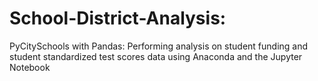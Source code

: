 # School-District-Analysis:
PyCitySchools with Pandas: Performing analysis on student funding and student standardized test scores data using Anaconda and the Jupyter Notebook
